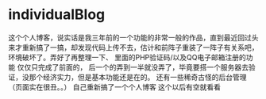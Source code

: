 # individualBlog

这个个人博客，说实话是我三年前的一个功能的非常一般的作品，直到最近回过头来才重新搞了一搞，却发现代码上传不去，估计和前阵子重装了一阵子有关系吧，环境破坏了。弄好了再整理一下、
里面的PHP验证码/以及QQ电子邮箱注册的功能 仅仅只完成了前面的， 后一个的弄到一半就没弄了，毕竟要搭一个服务器去验证，没那个经济实力，但是基本功能还是在的。
还有一些稀奇古怪的后台管理（页面实在很丑。。）
自己重新搞了一个个人博客 这个以后有空就看看
